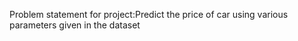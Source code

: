 Problem statement for project:Predict the price of car using various parameters given in the dataset
